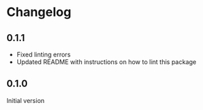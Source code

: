# Changelog

## 0.1.1

* Fixed linting errors
* Updated README with instructions on how to lint this package

## 0.1.0

Initial version
